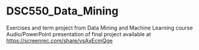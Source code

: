 # DSC550_Data_Mining
Exercises and term project from Data Mining and Machine Learning course
Audio/PowerPoint presentation of final project available at https://screenrec.com/share/vsAxEcmQge
